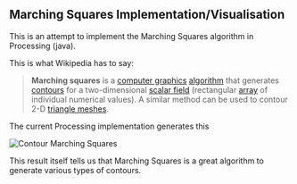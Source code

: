 ## Marching Squares Implementation/Visualisation

This is an attempt to implement the Marching Squares algorithm in Processing (java).

This is what Wikipedia has to say:

>**Marching squares** is a [computer graphics](https://en.wikipedia.org/wiki/Computer_graphics) [algorithm](https://en.wikipedia.org/wiki/Algorithm) that generates [contours](https://en.wikipedia.org/wiki/Contour_lines) for a two-dimensional [scalar field](https://en.wikipedia.org/wiki/Scalar_field) (rectangular [array](https://en.wikipedia.org/wiki/Array_data_structure) of individual numerical values). A similar method can be used to contour 2-D [triangle meshes](https://en.wikipedia.org/wiki/Triangulated_irregular_network).

The current Processing implementation generates this

![Contour Marching Squares](./assets/Contour.png)

This result itself tells us that Marching Squares is a great algorithm to generate various types of contours.
